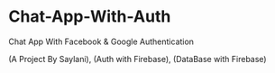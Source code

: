 # Chat-App-With-Auth
Chat App With Facebook &amp; Google Authentication 

(A Project By Saylani),
(Auth with Firebase),
(DataBase with Firebase)
